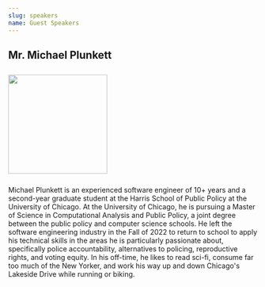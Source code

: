```yaml
---
slug: speakers
name: Guest Speakers
---
```


## Mr. Michael Plunkett

<img src="/images/speakers/mrcalvinjohnson.png" height="200px" style="margin-top:10px;margin-bottom:10px">

Michael Plunkett is an experienced software engineer of 10+ years and a second-year graduate student at the Harris School of Public Policy at the University of Chicago. At the University of Chicago, he is pursuing a Master of Science in Computational Analysis and Public Policy, a joint degree between the public policy and computer science schools. He left the software engineering industry in the Fall of 2022 to return to school to apply his technical skills in the areas he is particularly passionate about, specifically police accountability, alternatives to policing, reproductive rights, and voting equity. In his off-time, he likes to read sci-fi, consume far too much of the New Yorker, and work his way up and down Chicago's Lakeside Drive while running or biking.
